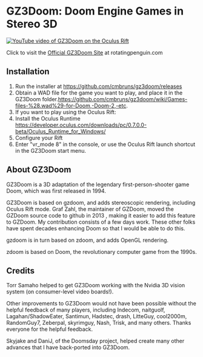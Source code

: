 <h1>GZ3Doom: Doom Engine Games in Stereo 3D</h1>

[![YouTube video of GZ3Doom on the Oculus Rift](https://raw.githubusercontent.com/cmbruns/gz3doom/master/gz3doom/gz3doom_video.png)](http://www.youtube.com/watch?v=gJL_5EZiQWY)

Click to visit the <a href="http://rotatingpenguin.com">Official GZ3Doom Site</a> at rotatingpenguin.com

<h2>Installation</h2>

1. Run the installer at https://github.com/cmbruns/gz3doom/releases
2. Obtain a WAD file for the game you want to play, and place it in the GZ3Doom folder.https://github.com/cmbruns/gz3doom/wiki/Games-files-%28.wad%29-for-Doom,-Doom-2,-etc.
3. If you want to play using the Oculus Rift:
  1. Install the Oculus Runtime https://developer.oculus.com/downloads/pc/0.7.0.0-beta/Oculus_Runtime_for_Windows/
  2. Configure your Rift
  1. Enter "vr_mode 8" in the console, or use the Oculus Rift launch shortcut in the GZ3Doom start menu.

<h2>About GZ3Doom</h2>

GZ3Doom is a 3D adaptation of the legendary first-person-shooter game Doom, which was first released in 1994.

GZ3Doom is based on gzdoom, and adds stereoscopic rendering, including Oculus Rift mode. 
Graf Zahl, the maintainer of GZDoom, moved the GZDoom source code to github in 2013 , making it easier
to add this feature to GZDoom. My contribution consists of a few days work. These other folks have spent 
decades enhancing Doom so that I would be able to do this.

gzdoom is in turn based on zdoom, and adds OpenGL rendering.

zdoom is based on Doom, the revolutionary computer game from the 1990s.

<h2>Credits</h2>

Torr Samaho helped to get GZ3Doom working with the Nvidia 3D vision system (on consumer-level video boards!).

Other improvements to GZ3Doom would not have been possible without the helpful feedback of many players, including Indecom, naitguolf, Lagahan/ShadowEater, Santimun, Hadstec, drash, LitteGuy, cool2000m, RandomGuy7, Zeberpal, skyrimguy, Nash, Trisk, and many others. Thanks everyone for the helpful feedback.

Skyjake and DaniJ, of the Doomsday project, helped create many other advances that I have back-ported into GZ3Doom.

